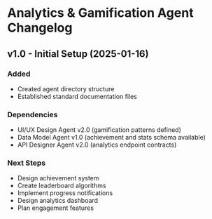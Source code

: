 # Analytics & Gamification Agent Changelog

## v1.0 - Initial Setup (2025-01-16)

### Added
- Created agent directory structure
- Established standard documentation files

### Dependencies
- UI/UX Design Agent v2.0 (gamification patterns defined)
- Data Model Agent v1.0 (achievement and stats schema available)
- API Designer Agent v2.0 (analytics endpoint contracts)

### Next Steps
- Design achievement system
- Create leaderboard algorithms
- Implement progress notifications
- Design analytics dashboard
- Plan engagement features